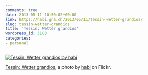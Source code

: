 ```yaml
---
comments: true
date: 2013-05-11 10:50:02+00:00
link: https://habi.gna.ch/2013/05/11/tessin-wetter-grandios/
slug: tessin-wetter-grandios
title: 'Tessin: Wetter grandios'
wordpress_id: 3103
categories:
- personal
---
```


[![Tessin: Wetter grandios by habi](https://static.flickr.com/7423/8728557996_ac1340a5ff.jpg)](https://www.flickr.com/photos/habi/8728557996/)  

[Tessin: Wetter grandios](https://www.flickr.com/photos/habi/8728557996/), a photo by [habi](https://www.flickr.com/photos/habi/) on Flickr.